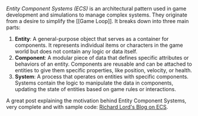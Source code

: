 *Entity Component Systems (ECS)* is an architectural pattern used in game development and simulations to manage complex systems. They originate from a desire to simplify the [[Game Loop]]. It breaks down into three main parts:

1. **Entity**: A general-purpose object that serves as a container for components. It represents individual items or characters in the game world but does not contain any logic or data itself.
2. **Component**: A modular piece of data that defines specific attributes or behaviors of an entity. Components are reusable and can be attached to entities to give them specific properties, like position, velocity, or health.
3. **System**: A process that operates on entities with specific components. Systems contain the logic to manipulate the data in components, updating the state of entities based on game rules or interactions.

A great post explaining the motivation behind Entity Component Systems, very complete and with sample code: [Richard Lord's Blog on ECS](https://www.richardlord.net/blog/ecs/what-is-an-entity-framework).